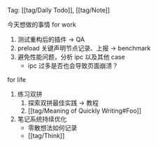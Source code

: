 Tag: [[tag/Daily Todo]], [[tag/Note]]

今天想做的事情
for work
1. 测试重构后的插件 -> QA
2. preload 关键声明节点记录、上报 -> benchmark
3. 避免性能问题，分析 ipc 以及其他 case
	- ipc 过多是否也会导致页面崩溃？

for life
1. 练习双拼
	1. 探索双拼最佳实践 -> 教程
	2. [[tag/Meaning of Quickly Writing#Foo]]
2. 笔记系统持续优化
	- 零散想法如何记录
	- [[tag/Think]]